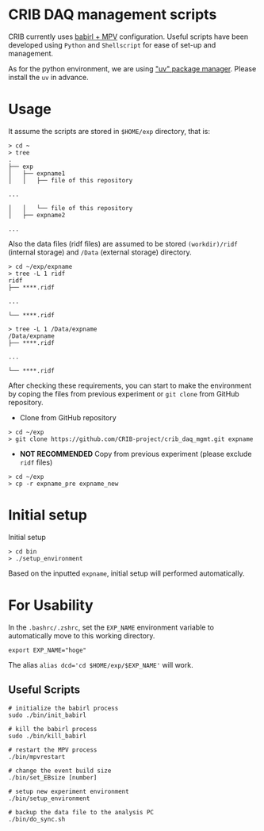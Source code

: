 # CRIB DAQ management scripts

CRIB currently uses [babirl + MPV](https://ribf.riken.jp/RIBFDAQ/index.php?DAQ/Information) configuration.
Useful scripts have been developed using `Python` and `Shellscript` for ease of set-up and management.

As for the python environment, we are using ["uv" package manager](https://docs.astral.sh/uv/).
Please install the `uv` in advance.

# Usage

It assume the scripts are stored in `$HOME/exp` directory, that is:

```shell
> cd ~
> tree
.
├── exp
│   ├── expname1
│   │   ├── file of this repository

...

│   │   └── file of this repository
│   ├── expname2

...
```

Also the data files (ridf files) are assumed to be stored `(workdir)/ridf` (internal storage) and `/Data` (external storage) directory.

```shell
> cd ~/exp/expname
> tree -L 1 ridf
ridf
├── ****.ridf

...

└── ****.ridf

> tree -L 1 /Data/expname
/Data/expname
├── ****.ridf

...

└── ****.ridf
```

After checking these requirements, you can start to make the environment by coping the files from previous experiment or `git clone` from GitHub repository.

- Clone from GitHub repository

```shell
> cd ~/exp
> git clone https://github.com/CRIB-project/crib_daq_mgmt.git expname
```

- **NOT RECOMMENDED** Copy from previous experiment (please exclude `ridf` files)

```shell
> cd ~/exp
> cp -r expname_pre expname_new
```

# Initial setup

Initial setup

```shell
> cd bin
> ./setup_environment
```

Based on the inputted `expname`, initial setup will performed automatically.

# For Usability

In the `.bashrc/.zshrc`, set the `EXP_NAME` environment variable to automatically move to this working directory.

```shell
export EXP_NAME="hoge"
```

The alias `alias dcd='cd $HOME/exp/$EXP_NAME'` will work.

## Useful Scripts

```shell
# initialize the babirl process
sudo ./bin/init_babirl

# kill the babirl process
sudo ./bin/kill_babirl

# restart the MPV process
./bin/mpvrestart

# change the event build size
./bin/set_EBsize [number]

# setup new experiment environment
./bin/setup_environment

# backup the data file to the analysis PC
./bin/do_sync.sh
```

